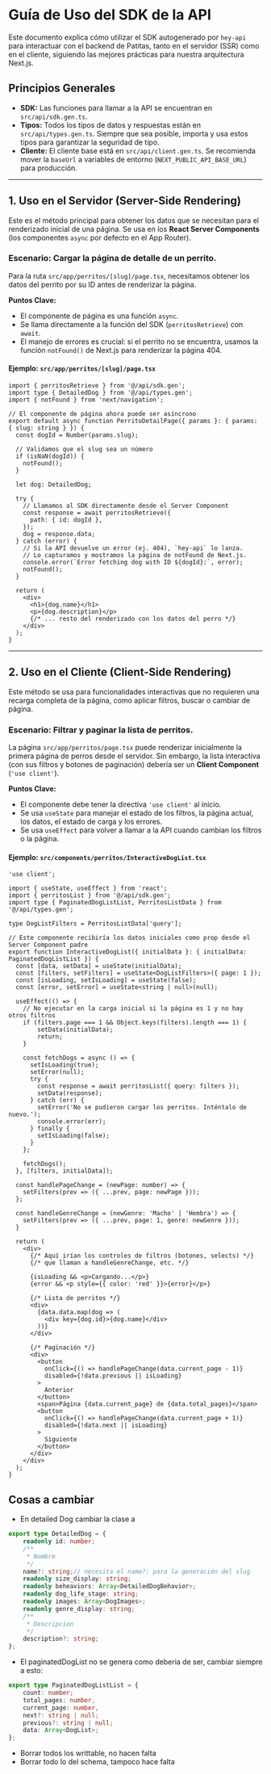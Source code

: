 # Guía de Uso del SDK de la API

Este documento explica cómo utilizar el SDK autogenerado por `hey-api` para interactuar con el backend de Patitas, tanto en el servidor (SSR) como en el cliente, siguiendo las mejores prácticas para nuestra arquitectura Next.js.

## Principios Generales

-   **SDK:** Las funciones para llamar a la API se encuentran en `src/api/sdk.gen.ts`.
-   **Tipos:** Todos los tipos de datos y respuestas están en `src/api/types.gen.ts`. Siempre que sea posible, importa y usa estos tipos para garantizar la seguridad de tipo.
-   **Cliente:** El cliente base está en `src/api/client.gen.ts`. Se recomienda mover la `baseUrl` a variables de entorno (`NEXT_PUBLIC_API_BASE_URL`) para producción.

---

## 1. Uso en el Servidor (Server-Side Rendering)

Este es el método principal para obtener los datos que se necesitan para el renderizado inicial de una página. Se usa en los **React Server Components** (los componentes `async` por defecto en el App Router).

### Escenario: Cargar la página de detalle de un perrito.

Para la ruta `src/app/perritos/[slug]/page.tsx`, necesitamos obtener los datos del perrito por su ID antes de renderizar la página.

**Puntos Clave:**

-   El componente de página es una función `async`.
-   Se llama directamente a la función del SDK (`perritosRetrieve`) con `await`.
-   El manejo de errores es crucial: si el perrito no se encuentra, usamos la función `notFound()` de Next.js para renderizar la página 404.

#### Ejemplo: `src/app/perritos/[slug]/page.tsx`

```tsx
import { perritosRetrieve } from '@/api/sdk.gen';
import type { DetailedDog } from '@/api/types.gen';
import { notFound } from 'next/navigation';

// El componente de página ahora puede ser asíncrono
export default async function PerritoDetailPage({ params }: { params: { slug: string } }) {
  const dogId = Number(params.slug);

  // Validamos que el slug sea un número
  if (isNaN(dogId)) {
    notFound();
  }

  let dog: DetailedDog;

  try {
    // Llamamos al SDK directamente desde el Server Component
    const response = await perritosRetrieve({
      path: { id: dogId },
    });
    dog = response.data;
  } catch (error) {
    // Si la API devuelve un error (ej. 404), `hey-api` lo lanza.
    // Lo capturamos y mostramos la página de notFound de Next.js.
    console.error(`Error fetching dog with ID ${dogId}:`, error);
    notFound();
  }

  return (
    <div>
      <h1>{dog.name}</h1>
      <p>{dog.description}</p>
      {/* ... resto del renderizado con los datos del perro */}
    </div>
  );
}
```

---

## 2. Uso en el Cliente (Client-Side Rendering)

Este método se usa para funcionalidades interactivas que no requieren una recarga completa de la página, como aplicar filtros, buscar o cambiar de página.

### Escenario: Filtrar y paginar la lista de perritos.

La página `src/app/perritos/page.tsx` puede renderizar inicialmente la primera página de perros desde el servidor. Sin embargo, la lista interactiva (con sus filtros y botones de paginación) debería ser un **Client Component** (`'use client'`).

**Puntos Clave:**

-   El componente debe tener la directiva `'use client'` al inicio.
-   Se usa `useState` para manejar el estado de los filtros, la página actual, los datos, el estado de carga y los errores.
-   Se usa `useEffect` para volver a llamar a la API cuando cambian los filtros o la página.

#### Ejemplo: `src/components/perritos/InteractiveDogList.tsx`

```tsx
'use client';

import { useState, useEffect } from 'react';
import { perritosList } from '@/api/sdk.gen';
import type { PaginatedDogListList, PerritosListData } from '@/api/types.gen';

type DogListFilters = PerritosListData['query'];

// Este componente recibiría los datos iniciales como prop desde el Server Component padre
export function InteractiveDogList({ initialData }: { initialData: PaginatedDogListList }) {
  const [data, setData] = useState(initialData);
  const [filters, setFilters] = useState<DogListFilters>({ page: 1 });
  const [isLoading, setIsLoading] = useState(false);
  const [error, setError] = useState<string | null>(null);

  useEffect(() => {
    // No ejecutar en la carga inicial si la página es 1 y no hay otros filtros
    if (filters.page === 1 && Object.keys(filters).length === 1) {
        setData(initialData);
        return;
    }

    const fetchDogs = async () => {
      setIsLoading(true);
      setError(null);
      try {
        const response = await perritosList({ query: filters });
        setData(response);
      } catch (err) {
        setError('No se pudieron cargar los perritos. Inténtalo de nuevo.');
        console.error(err);
      } finally {
        setIsLoading(false);
      }
    };

    fetchDogs();
  }, [filters, initialData]);

  const handlePageChange = (newPage: number) => {
    setFilters(prev => ({ ...prev, page: newPage }));
  };

  const handleGenreChange = (newGenre: 'Macho' | 'Hembra') => {
    setFilters(prev => ({ ...prev, page: 1, genre: newGenre }));
  }

  return (
    <div>
      {/* Aquí irían los controles de filtros (botones, selects) */}
      {/* que llaman a handleGenreChange, etc. */}

      {isLoading && <p>Cargando...</p>}
      {error && <p style={{ color: 'red' }}>{error}</p>}

      {/* Lista de perritos */}
      <div>
        {data.data.map(dog => (
          <div key={dog.id}>{dog.name}</div>
        ))}
      </div>

      {/* Paginación */}
      <div>
        <button
          onClick={() => handlePageChange(data.current_page - 1)}
          disabled={!data.previous || isLoading}
        >
          Anterior
        </button>
        <span>Página {data.current_page} de {data.total_pages}</span>
        <button
          onClick={() => handlePageChange(data.current_page + 1)}
          disabled={!data.next || isLoading}
        >
          Siguiente
        </button>
      </div>
    </div>
  );
}
```
## Cosas a cambiar

* En detailed Dog cambiar la clase a 
```ts
export type DetailedDog = {
    readonly id: number;
    /**
     * Nombre
     */
    name?: string;// necesita el name?: para la generación del slug
    readonly size_display: string;
    readonly beheaviors: Array<DetailedDogBehavior>;
    readonly dog_life_stage: string;
    readonly images: Array<DogImages>;
    readonly genre_display: string;
    /**
     * Descripcion
     */
    description?: string;
};
```

* El paginatedDogList no se genera como deberia de ser, cambiar siempre a esto:
```ts
export type PaginatedDogListList = {
    count: number;
    total_pages: number,
    current_page: number,
    next?: string | null;
    previous?: string | null;
    data: Array<DogList>;
};
```

* Borrar todos los writtable, no hacen falta
* Borrar todo lo del schema, tampoco hace falta